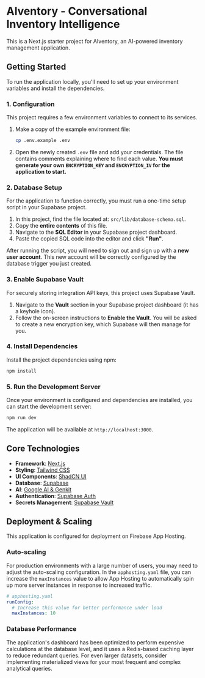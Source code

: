 
# AIventory - Conversational Inventory Intelligence

This is a Next.js starter project for AIventory, an AI-powered inventory management application.

## Getting Started

To run the application locally, you'll need to set up your environment variables and install the dependencies.

### 1. Configuration

This project requires a few environment variables to connect to its services.

1.  Make a copy of the example environment file:
    ```bash
    cp .env.example .env
    ```
2.  Open the newly created `.env` file and add your credentials. The file contains comments explaining where to find each value. **You must generate your own `ENCRYPTION_KEY` and `ENCRYPTION_IV` for the application to start.**

### 2. Database Setup

For the application to function correctly, you must run a one-time setup script in your Supabase project.

1.  In this project, find the file located at: `src/lib/database-schema.sql`.
2.  Copy the **entire contents** of this file.
3.  Navigate to the **SQL Editor** in your Supabase project dashboard.
4.  Paste the copied SQL code into the editor and click **"Run"**.

After running the script, you will need to sign out and sign up with a **new user account**. This new account will be correctly configured by the database trigger you just created.

### 3. Enable Supabase Vault

For securely storing integration API keys, this project uses Supabase Vault.

1.  Navigate to the **Vault** section in your Supabase project dashboard (it has a keyhole icon).
2.  Follow the on-screen instructions to **Enable the Vault**. You will be asked to create a new encryption key, which Supabase will then manage for you.

### 4. Install Dependencies

Install the project dependencies using npm:
```bash
npm install
```

### 5. Run the Development Server

Once your environment is configured and dependencies are installed, you can start the development server:

```bash
npm run dev
```

The application will be available at `http://localhost:3000`.

## Core Technologies

*   **Framework**: [Next.js](https://nextjs.org/)
*   **Styling**: [Tailwind CSS](https://tailwindcss.com/)
*   **UI Components**: [ShadCN UI](https://ui.shadcn.com/)
*   **Database**: [Supabase](https://supabase.com/)
*   **AI**: [Google AI & Genkit](https://firebase.google.com/docs/genkit)
*   **Authentication**: [Supabase Auth](https://supabase.com/docs/guides/auth)
*   **Secrets Management**: [Supabase Vault](https://supabase.com/docs/guides/vault)

## Deployment & Scaling

This application is configured for deployment on Firebase App Hosting.

### Auto-scaling

For production environments with a large number of users, you may need to adjust the auto-scaling configuration. In the `apphosting.yaml` file, you can increase the `maxInstances` value to allow App Hosting to automatically spin up more server instances in response to increased traffic.

```yaml
# apphosting.yaml
runConfig:
  # Increase this value for better performance under load
  maxInstances: 10
```

### Database Performance

The application's dashboard has been optimized to perform expensive calculations at the database level, and it uses a Redis-based caching layer to reduce redundant queries. For even larger datasets, consider implementing materialized views for your most frequent and complex analytical queries.
